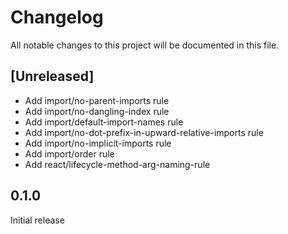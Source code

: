# Changelog

All notable changes to this project will be documented in this file.

## [Unreleased]

- Add import/no-parent-imports rule
- Add import/no-dangling-index rule
- Add import/default-import-names rule
- Add import/no-dot-prefix-in-upward-relative-imports rule
- Add import/no-implicit-imports rule
- Add import/order rule
- Add react/lifecycle-method-arg-naming-rule

## 0.1.0

Initial release
